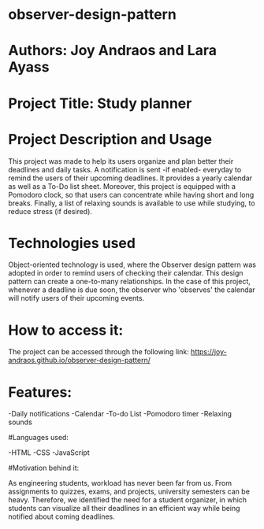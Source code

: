 # observer-design-pattern
# Authors: Joy Andraos and Lara Ayass

# Project Title: Study planner

# Project Description and Usage

This project was made to help its users organize and plan better their deadlines and daily tasks. A notification is sent -if enabled- everyday to remind the users of their upcoming deadlines. It provides a yearly calendar as well as a To-Do list sheet. Moreover, this project is equipped with a Pomodoro clock, so that users can concentrate while having short and long breaks. Finally, a list of relaxing sounds is available to use while studying, to reduce stress (if desired).

# Technologies used

Object-oriented technology is used, where the Observer design pattern was adopted in order to remind users of checking their calendar. This design pattern can create a one-to-many relationships. In the case of this project, whenever a deadline is due soon, the observer who 'observes' the calendar will notify users of their upcoming events.
# How to access it:

The project can be accessed through the following link: https://joy-andraos.github.io/observer-design-pattern/

# Features:

-Daily notifications
-Calendar
-To-do List
-Pomodoro timer
-Relaxing sounds

#Languages used:

-HTML
-CSS
-JavaScript

#Motivation behind it:

As engineering students, workload has never been far from us. From assignments to quizzes, exams, and projects, university semesters can be heavy. Therefore, we identified the need for a student organizer, in which students can visualize all their deadlines in an efficient way while being notified about coming deadlines.

